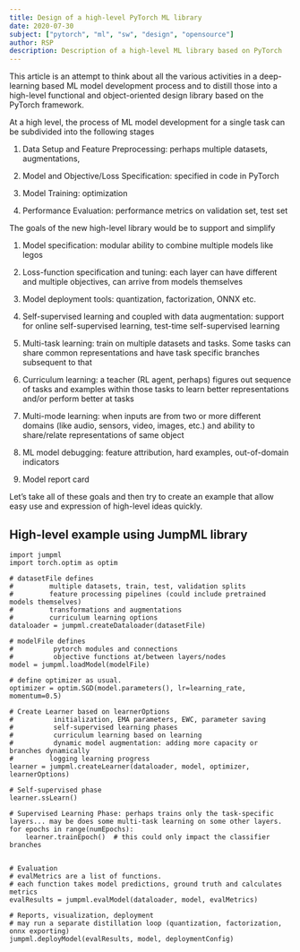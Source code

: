 ```yaml
---
title: Design of a high-level PyTorch ML library
date: 2020-07-30
subject: ["pytorch", "ml", "sw", "design", "opensource"]
author: RSP
description: Description of a high-level ML library based on PyTorch
---
```


This article is an attempt to think about all the various activities in
a deep-learning based ML model development process and to distill those
into a high-level functional and object-oriented design library based on
the PyTorch framework.

At a high level, the process of ML model development for a single task
can be subdivided into the following stages

1.  Data Setup and Feature Preprocessing: perhaps multiple datasets,
    augmentations,

2.  Model and Objective/Loss Specification: specified in code in PyTorch

3.  Model Training: optimization

4.  Performance Evaluation: performance metrics on validation set, test
    set

The goals of the new high-level library would be to support and simplify

1.  Model specification: modular ability to combine multiple models like
    legos

2.  Loss-function specification and tuning: each layer can have
    different and multiple objectives, can arrive from models themselves

3.  Model deployment tools: quantization, factorization, ONNX etc.

4.  Self-supervised learning and coupled with data augmentation: support
    for online self-supervised learning, test-time self-supervised
    learning

5.  Multi-task learning: train on multiple datasets and tasks. Some
    tasks can share common representations and have task specific
    branches subsequent to that

6.  Curriculum learning: a teacher (RL agent, perhaps) figures out
    sequence of tasks and examples within those tasks to learn better
    representations and/or perform better at tasks

7.  Multi-mode learning: when inputs are from two or more different
    domains (like audio, sensors, video, images, etc.) and ability to
    share/relate representations of same object

8.  ML model debugging: feature attribution, hard examples,
    out-of-domain indicators

9.  Model report card

Let’s take all of these goals and then try to create an example that
allow easy use and expression of high-level ideas quickly.

## High-level example using JumpML library

```{.python language="Python"}
import jumpml
import torch.optim as optim

# datasetFile defines
#         multiple datasets, train, test, validation splits
#         feature processing pipelines (could include pretrained models themselves)
#         transformations and augmentations
#         curriculum learning options
dataloader = jumpml.createDataloader(datasetFile)

# modelFile defines
#          pytorch modules and connections
#          objective functions at/between layers/nodes
model = jumpml.loadModel(modelFile)

# define optimizer as usual.
optimizer = optim.SGD(model.parameters(), lr=learning_rate, momentum=0.5)

# Create Learner based on learnerOptions
#          initialization, EMA parameters, EWC, parameter saving
#          self-supervised learning phases
#          curriculum learning based on learning
#          dynamic model augmentation: adding more capacity or branches dynamically
#         logging learning progress
learner = jumpml.createLearner(dataloader, model, optimizer, learnerOptions)

# Self-supervised phase
learner.ssLearn()

# Supervised Learning Phase: perhaps trains only the task-specific layers... may be does some multi-task learning on some other layers.
for epochs in range(numEpochs):
    learner.trainEpoch()  # this could only impact the classifier branches


# Evaluation
# evalMetrics are a list of functions.
# each function takes model predictions, ground truth and calculates metrics
evalResults = jumpml.evalModel(dataloader, model, evalMetrics)

# Reports, visualization, deployment
# may run a separate distillation loop (quantization, factorization, onnx exporting)
jumpml.deployModel(evalResults, model, deploymentConfig)
```
